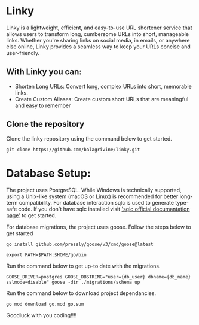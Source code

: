 # Linky
Linky is a lightweight, efficient, and easy-to-use URL shortener service that allows users to transform long, cumbersome URLs into short, manageable links. Whether you're sharing links on social media, in emails, or anywhere else online, Linky provides a seamless way to keep your URLs concise and user-friendly.

## With Linky you can:
* Shorten Long URLs: Convert long, complex URLs into short, memorable links.
* Create Custom Aliases: Create custom short URLs that are meaningful and easy to remember

## Clone the repository
Clone the linky repository using the command below to get started.
```shell
git clone https://github.com/balagrivine/linky.git
```

# Database Setup:
The project uses PostgreSQL. While Windows is technically supported, using a Unix-like system (macOS or Linux) is recommended for better long-term compatibility.
For database interaction sqlc is used to generate type-safe code. If you don't have sqlc installed visit ['sqlc official documantation page']("https://docs.sqlc.dev/en/latest/tutorials/getting-started-postgresql.html") to get started.

For database migrations, the project uses goose. Follow the steps below to get started
```shell
go install github.com/pressly/goose/v3/cmd/goose@latest

export PATH=$PATH:$HOME/go/bin
```
Run the command below to get up-to date with the migrations.
```shell
GOOSE_DRIVER=postgres GOOSE_DBSTRING="user={db_user} dbname={db_name} sslmode=disable" goose -dir ./migrations/schema up
```

Run the command below to download project dependancies.
```shell
go mod download go.mod go.sum
```

Goodluck with you coding!!!!
